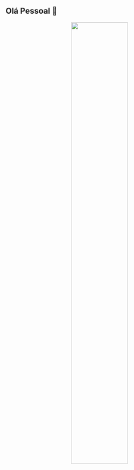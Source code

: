 ## Olá Pessoal 👋



<div  align="center" style="margin-bottom:100px">
 <img width=55% align="center"  src="https://github-readme-streak-stats.herokuapp.com?user=LucasAlv3s&theme=radical&mode=weekly" />
</div>

